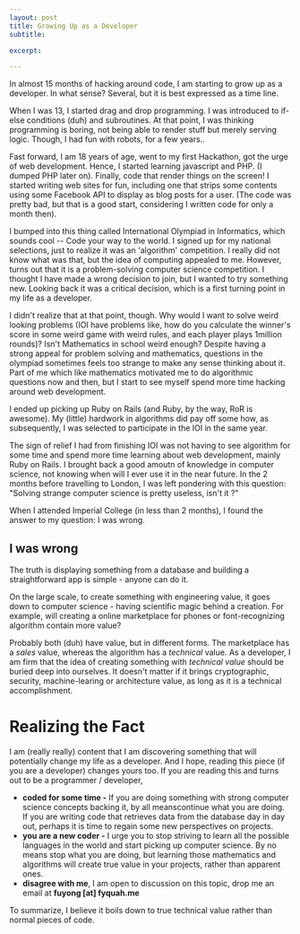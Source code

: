 ```yaml
---
layout: post
title: Growing Up as a Developer
subtitle: 

excerpt: 

---
```


In almost 15 months of hacking around code, I am starting to grow up as a developer. In what sense? Several, but it is best expressed as a time line.

When I was 13, I started drag and drop programming. I was introduced to if-else conditions (duh) and subroutines. At that point, I was thinking programming is boring, not being able to render stuff but merely serving logic. Though, I had fun with robots, for a few years..

Fast forward, I am 18 years of age, went to my first Hackathon, got the urge of web development. Hence, I started learning javascript and PHP. (I dumped PHP later on). Finally, code that render things on the screen! I started writing web sites for fun, including one that strips some contents using some Facebook API to display as blog posts for a user. (The code was pretty bad, but that is a good start, considering I written code for only a month then).

I bumped into this thing called International Olympiad in Informatics, which sounds cool -- Code your way to the world. I signed up for my national selections, just to realize it was an 'algorithm' competition. I really did not know what was that, but the idea of computing appealed to me. However, turns out that it is a problem-solving computer science competition. I thought I have made a wrong decision to join, but I wanted to try something new. Looking back it was a critical decision, which is a first turning point in my life as a developer.

I didn't realize that at that point, though. Why would I want to solve weird looking problems (IOI have problems like, how do you calculate the winner's score in some weird game with weird rules, and each player plays 1million rounds)? Isn't Mathematics in school weird enough? Despite having a strong appeal for problem solving and mathematics, questions in the olympiad sometimes feels too strange to make any sense thinking about it. Part of me which like mathematics motivated me to do algorithmic questions now and then, but I start to see myself spend more time hacking around web development.

I ended up picking up Ruby on Rails (and Ruby, by the way, RoR is awesome). My (little) hardwork in algorithms did pay off some how, as subsequently, I was selected to participate in the IOI in the same year.

The sign of relief I had from finishing IOI was not having to see algorithm for some time and spend more time learning about web development, mainly Ruby on Rails. I brought back a good amoutn of knowledge in computer science, not knowing when will I ever use it in the near future. In the 2 months before travelling to London, I was left pondering with this question: "Solving strange computer science is pretty useless, isn't it ?"

When I attended Imperial College (in less than 2 months), I found the answer to my question: I was wrong.

## I was wrong

The truth is displaying something from a database and building a straightforward app is simple - anyone can do it.

On the large scale, to create something with engineering value, it goes down to computer science - having scientific magic behind a creation. For example, will creating a online marketplace for phones or font-recognizing algorithm contain more value?

Probably both (duh) have value, but in different forms. The marketplace has a *sales* value, whereas the algorithm has a *technical* value. As a developer, I am firm that the idea of creating something with *technical value* should be buried deep into ourselves. It doesn't matter if it brings cryptographic, security, machine-learing or architecture value, as long as it is a technical accomplishment.

# Realizing the Fact

I am (really really) content that I am discovering something that will potentially change my life as a developer. And I hope, reading this piece (if you are a developer) changes yours too. If you are reading this and turns out to be a programmer / developer, 

* **coded for some time -** If you are doing something with strong computer science concepts backing it, by all meanscontinue what you are doing. If you are writing code that retrieves data from the database day in day out, perhaps it is time to regain some new perspectives on projects.
* **you are a new coder -** I urge you to stop striving to learn all the possible languages in the world and start picking up computer science. By no means stop what you are doing, but learning those mathematics and algorithms will create true value in your projects, rather than apparent ones.
* **disagree with me**, I am open to discussion on this topic, drop me an email at **fuyong [at] fyquah.me**

To summarize, I believe it boils down to true technical value rather than normal pieces of code.